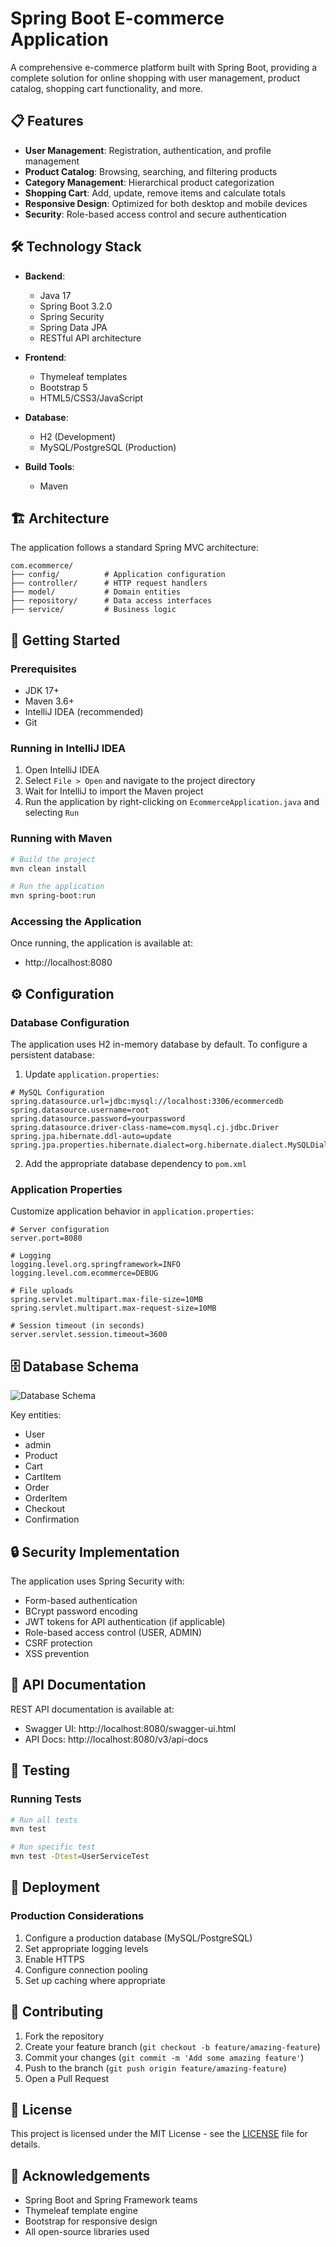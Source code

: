 # Spring Boot E-commerce Application

A comprehensive e-commerce platform built with Spring Boot, providing a complete solution for online shopping with user management, product catalog, shopping cart functionality, and more.

## 📋 Features

- **User Management**: Registration, authentication, and profile management
- **Product Catalog**: Browsing, searching, and filtering products
- **Category Management**: Hierarchical product categorization
- **Shopping Cart**: Add, update, remove items and calculate totals
- **Responsive Design**: Optimized for both desktop and mobile devices
- **Security**: Role-based access control and secure authentication

## 🛠️ Technology Stack

- **Backend**:
  - Java 17
  - Spring Boot 3.2.0
  - Spring Security
  - Spring Data JPA
  - RESTful API architecture
  
- **Frontend**:
  - Thymeleaf templates
  - Bootstrap 5
  - HTML5/CSS3/JavaScript
  
- **Database**:
  - H2 (Development)
  - MySQL/PostgreSQL (Production)
  
- **Build Tools**:
  - Maven

## 🏗️ Architecture

The application follows a standard Spring MVC architecture:

```
com.ecommerce/
├── config/          # Application configuration
├── controller/      # HTTP request handlers
├── model/           # Domain entities
├── repository/      # Data access interfaces
├── service/         # Business logic
```

## 🚀 Getting Started

### Prerequisites

- JDK 17+
- Maven 3.6+
- IntelliJ IDEA (recommended)
- Git

### Running in IntelliJ IDEA

1. Open IntelliJ IDEA
2. Select `File > Open` and navigate to the project directory
3. Wait for IntelliJ to import the Maven project
4. Run the application by right-clicking on `EcommerceApplication.java` and selecting `Run`

### Running with Maven

```bash
# Build the project
mvn clean install

# Run the application
mvn spring-boot:run
```

### Accessing the Application

Once running, the application is available at:
- http://localhost:8080

## ⚙️ Configuration

### Database Configuration

The application uses H2 in-memory database by default. To configure a persistent database:

1. Update `application.properties`:

```properties
# MySQL Configuration
spring.datasource.url=jdbc:mysql://localhost:3306/ecommercedb
spring.datasource.username=root
spring.datasource.password=yourpassword
spring.datasource.driver-class-name=com.mysql.cj.jdbc.Driver
spring.jpa.hibernate.ddl-auto=update
spring.jpa.properties.hibernate.dialect=org.hibernate.dialect.MySQLDialect
```

2. Add the appropriate database dependency to `pom.xml`

### Application Properties

Customize application behavior in `application.properties`:

```properties
# Server configuration
server.port=8080

# Logging
logging.level.org.springframework=INFO
logging.level.com.ecommerce=DEBUG

# File uploads
spring.servlet.multipart.max-file-size=10MB
spring.servlet.multipart.max-request-size=10MB

# Session timeout (in seconds)
server.servlet.session.timeout=3600
```

## 🗄️ Database Schema

![Database Schema](https://via.placeholder.com/800x600?text=Database+Schema)

Key entities:
- User
- admin
- Product
- Cart
- CartItem
- Order
- OrderItem
- Checkout
- Confirmation

## 🔒 Security Implementation

The application uses Spring Security with:

- Form-based authentication
- BCrypt password encoding
- JWT tokens for API authentication (if applicable)
- Role-based access control (USER, ADMIN)
- CSRF protection
- XSS prevention

## 📝 API Documentation

REST API documentation is available at:
- Swagger UI: http://localhost:8080/swagger-ui.html
- API Docs: http://localhost:8080/v3/api-docs

## 🧪 Testing

### Running Tests

```bash
# Run all tests
mvn test

# Run specific test
mvn test -Dtest=UserServiceTest
```

## 🚢 Deployment

### Production Considerations

1. Configure a production database (MySQL/PostgreSQL)
2. Set appropriate logging levels
3. Enable HTTPS
4. Configure connection pooling
5. Set up caching where appropriate

## 👥 Contributing

1. Fork the repository
2. Create your feature branch (`git checkout -b feature/amazing-feature`)
3. Commit your changes (`git commit -m 'Add some amazing feature'`)
4. Push to the branch (`git push origin feature/amazing-feature`)
5. Open a Pull Request

## 📜 License

This project is licensed under the MIT License - see the [LICENSE](LICENSE) file for details.

## 🙏 Acknowledgements

- Spring Boot and Spring Framework teams
- Thymeleaf template engine
- Bootstrap for responsive design
- All open-source libraries used
